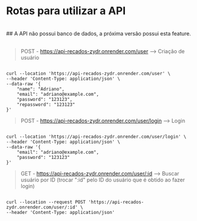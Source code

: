 # Rotas para utilizar a API
<br>
## A API não possui banco de dados, a próxima versão possui esta feature.
<br>
<br>

> POST - https://api-recados-zydr.onrender.com/user --> Criação de usuário
```

curl --location 'https://api-recados-zydr.onrender.com/user' \
--header 'Content-Type: application/json' \
--data-raw '{
    "name": "Adriano",
    "email": "adriano@example.com",
    "password": "123123",
    "repassword": "123123"
}'

```


> POST - https://api-recados-zydr.onrender.com/user/login --> Login
```

curl --location 'https://api-recados-zydr.onrender.com/user/login' \
--header 'Content-Type: application/json' \
--data-raw '{
    "email": "adriano@example.com",
    "password": "123123"
}'

```


> GET - https://api-recados-zydr.onrender.com/user/:id --> Buscar usuário por ID (trocar ":id" pelo ID do usuário que é obtido ao fazer login)
```

curl --location --request POST 'https://api-recados-zydr.onrender.com/user/:id' \
--header 'Content-Type: application/json'

```

